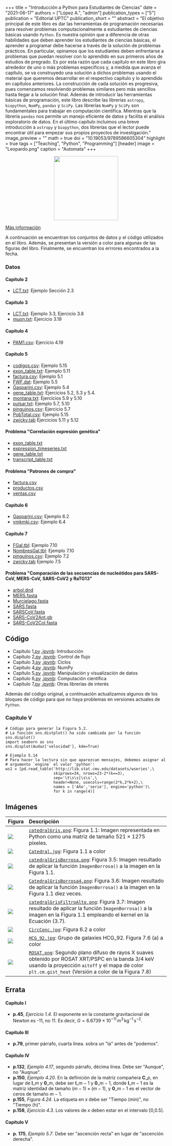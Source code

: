+++
title = "Introducción a Python para Estudiantes de Ciencias"
date = "2021-06-17"
authors = ["López A.", "admin"]
publication_types = ["5"]
publication = "Editorial UPTC"
publication_short = ""
abstract = "El objetivo principal de este libro es dar las herramientas de programación necesarias para resolver problemas computacionalmente a estudiantes de ciencias básicas usando `Python`. Es nuestra opinión que a diferencia de otras habilidades que deben aprender los estudiantes de ciencias básicas, el aprender a programar debe hacerse a través de la solución de problemas prácticos. En particular, opinamos que los estudiantes deben enfrentarse a problemas que puedan resolver con lo aprendido en sus primeros años de estudios de pregrado. Es por esta razón que cada capítulo en este libro gira alrededor de uno o más problemas específicos y, a medida que avanza el capítulo, se va construyedo una solución a dichos problemas usando el material que queremos desarrollar en el respectivo capítulo y lo aprendido en capítulos anteriores.  La construcción de cada solución es progresiva, pues comenzamos resolviendo problemas similares pero más sencillos hasta llegar a la solución final. Además de introducir  las herramientas básicas de programación, este libro describe las librerías `astropy`, `biopython`, `NumPy`, `pandas` y  `SciPy`. Las librerías `NumPy` y `SciPy` son fundamentales para trabajar en computación científica. Mientras que la librería `pandas` nos permite un manejo eficiente de datos y facilita el análisis exploratorio de datos. En el último capítulo incluimos una breve introducción a `astropy` y `biopython`, dos librerías que el lector puede encontrar útil para empezar sus propios proyectos de investigación."
image_preview = ""
math = true
doi = "10.19053/9789586605304"
highlight = true
tags = ["Teaching", "Python", "Programming"]
[header]
image = "Leopardo.png"
caption = "Automata"
+++


<center><img src="https://simehbucket.s3.amazonaws.com/images/7a665c7977e7b9df2eee119f35d5bef9-medium.jpg" width="200">
</center>

[Más información](https://editorial.uptc.edu.co/gpd-introduccion-a-python-para-estudiantes-de-ciencias-9789586605304.html)

A continuación se encuentran los conjuntos de datos y el código  utilizados en el libro. Además, se presentan la versión a color para algunas de las figuras del libro. Finalmente, se encuentran los errrores encontrados a la fecha.


### Datos

#### Capítulo 2

* [LCT.txt](https://alexrojas.netlify.app/Data/Prog/LCT.txt): Ejemplo Sección 2.3

#### Capítulo 3

* [LCT.txt](https://alexrojas.netlify.app/Data/Prog/LCT.txt): Ejemplo 3.3, Ejercicio 3.8
* [muon.txt](https://alexrojas.netlify.app/Data/Prog/muon.txt): Ejercicio 3.19

#### Capítulo 4

* [PAM1.csv](https://alexrojas.netlify.app/Data/Prog/PAM1.csv): Ejercicio 4.19


#### Capítulo 5

* [codigos.csv](https://alexrojas.netlify.app/Data/Prog/codigos.csv): Ejemplo 5.15
* [exon_table.txt](https://alexrojas.netlify.app/Data/Prog/exon_table.txt): Ejemplo 5.11
* [factura.csv](https://alexrojas.netlify.app/Data/Prog/factura.csv): Ejemplo 5.1
* [FWF.dat](https://alexrojas.netlify.app/Data/Prog/FWF.dat): Ejemplo 5.5
* [Gasparini.csv](https://alexrojas.netlify.app/Data/Prog/Gasparini.csv): Ejemplo 5.4
* [gene_table.txt](https://alexrojas.netlify.app/Data/Prog/gene_table.txt): Ejercicios 5.2, 5.3 y 5.4. 
* [montana.txt](https://alexrojas.netlify.app/Data/Prog/montana.txt): Ejercicios 5.9 y 5.10
* [pulsar.txt](https://alexrojas.netlify.app/Data/Prog/pulsar.txt): Ejemplo 5.7, 5.10
* [pinguinos.csv](https://alexrojas.netlify.app/Data/Prog/pinguinos.csv): Ejercicio 5.7
* [PobTotal.csv](https://alexrojas.netlify.app/Data/Prog/PobTotal.csv): Ejemplo 5.15
* [zwicky.tab](https://alexrojas.netlify.app/Data/Prog/zwicky.tab) Ejercicios 5.11 y 5.12


#### Problema "Correlación expresión genética"

* [exon_table.txt](https://alexrojas.netlify.app/Data/Prog/exon_table.txt)
* [expression_timeseries.txt](https://alexrojas.netlify.app/Data/Prog/expression_timeseries.txt)
* [gene_table.txt](https://alexrojas.netlify.app/Data/Prog/gene_table.txt)
* [transcript_table.txt](https://alexrojas.netlify.app/Data/Prog/transcript_table.txt)

#### Problema "Patrones de compra"

* [factura.csv](https://alexrojas.netlify.app/Data/Prog/factura.csv)
* [productos.csv](https://alexrojas.netlify.app/Data/Prog/productos.csv)
* [ventas.csv](https://alexrojas.netlify.app/Data/Prog/ventas.csv)


#### Capítulo 6

* [Gasparini.csv](https://alexrojas.netlify.app/Data/Prog/Gasparini.csv): Ejemplo 6.2
* [vmkmki.csv](https://alexrojas.netlify.app/Data/Prog/vmkmki.csv): Ejemplo 6.4


#### Capítulo 7

* [FGal.tbl](https://alexrojas.netlify.app/Data/Prog/FGal.tbl): Ejemplo 7.10
* [NombresGal.tbl](https://alexrojas.netlify.app/Data/Prog/NombresGal.tbl): Ejemplo 7.10
* [pinguinos.csv](https://alexrojas.netlify.app/Data/Prog/pinguinos.csv): Ejemplo 7.2
* [zwicky.tab](https://alexrojas.netlify.app/Data/Prog/zwicky.tab) Ejemplo 7.5

#### Problema "Comparación de las secuencias de nucleótidos para SARS-CoV, MERS-CoV, SARS-CoV2 y RaTG13"

* [arbol.dnd](https://alexrojas.netlify.app/Data/Prog/arbol.dnd)
* [MERS.fasta](https://alexrojas.netlify.app/Data/Prog/MERS.fasta)
* [Murcielago.fasta](https://alexrojas.netlify.app/Data/Prog/Murcielago.fasta)
* [SARS.fasta](https://alexrojas.netlify.app/Data/Prog/SARS.fasta)
* [SARSCoV.fasta](https://alexrojas.netlify.app/Data/Prog/SARSCoV.fasta)
* [SARS-CoV2Ant.gb](https://alexrojas.netlify.app/Data/Prog/SARS-CoV2Ant.gb)
* [SARS-CoV2Col.fasta](https://alexrojas.netlify.app/Data/Prog/SARS-CoV2Col.fasta)



## Código

* Capítulo 1[.py](https://alexrojas.netlify.app/code/Prog/PPCap1.py) [.ipynb](https://alexrojas.netlify.app/code/Prog/PPCap1.ipynb): Introducción 
* Capítulo 2[.py](https://alexrojas.netlify.app/code/Prog/PPCap2.py) [.ipynb](https://alexrojas.netlify.app/code/Prog/PPCap2.ipynb): Control de flujo 
* Capítulo 3[.py](https://alexrojas.netlify.app/code/Prog/PPCap3.py) [.ipynb](https://alexrojas.netlify.app/code/Prog/PPCap3.ipynb): Ciclos 
* Capítulo 4[.py](https://alexrojas.netlify.app/code/Prog/PPCap4.py) [.ipynb](https://alexrojas.netlify.app/code/Prog/PPCap4.ipynb): NumPy
* Capítulo 5[.py](https://alexrojas.netlify.app/code/Prog/PPCap5.py) [.ipynb](https://alexrojas.netlify.app/code/Prog/PPCap5.ipynb): Manipulación y visualización de datos
* Capítulo 6[.py](https://alexrojas.netlify.app/code/Prog/PPCap6.py) [.ipynb](https://alexrojas.netlify.app/code/Prog/PPCap6.ipynb): Computación científica 
* Capítulo 7[.py](https://alexrojas.netlify.app/code/Prog/PPCap7.py) [.ipynb](https://alexrojas.netlify.app/code/Prog/PPCap7.ipynb): Otras librerías de interés 

Además del código original, a continuación actualizamos algunos de los bloques de código para que no haya problemas en versiones actuales de `Python`.

### Capítulo V

```{python}
# Código para generar la Figura 5.2. 
# La función sns.distplot() ha sido cambiada por la función sns.displot()
import seaborn as sns
sns.displot(Audaz['velocidad'], kde=True) 
```

```{python}
# Ejemplo 5.14
# Para hacer la lectura sin que aparezcan mensajes, debemos asignar al 
# argumento `engine` el valor 'python':
ws1 = [pd.read_table('http://lib.stat.cmu.edu/datasets/wseries',\
                     skiprows=34, nrows=23-2*(k==3),
                     sep='\t\s\s|\s\s',\
                     header=None, usecols=range(2*k,2*k+2),\
                     names = ['Año','serie'], engine='python')\
                     for k in range(4)]
```


## Imágenes

Figura  | Descripción
:------ | :------
![](https://alexrojas.netlify.app/media/Prog/CatedralGris.png) | [`catedralGris.png`](https://alexrojas.netlify.app/media/Prog/catedralGris.png): Figura 1.1: Imagen representada en Python como una matriz de tamaño 521 × 1275 píxeles.
![](https://alexrojas.netlify.app/media/Prog/Catedral.jpg) | [`Catedral.jpg`](https://alexrojas.netlify.app/media/Prog/Catedral.jpg): Figura 1.1 a color  
![](https://alexrojas.netlify.app/media/Prog/catedralGrisBorrosa.png) | [`catedralGrisBorrosa.png`](https://alexrojas.netlify.app/media/Prog/catedralGrisBorrosa.png): Figura 3.5: Imagen resultado de aplicar la función `ImagenBorrosa()` a la imagen en la Figura 1.1.  
![](https://alexrojas.netlify.app/media/Prog/catedralGrisBorrosa4.png) | [`CatedralGrisBorrosa4.png`](https://alexrojas.netlify.app/media/Prog/catedralGrisBorrosa4.png): Figura 3.6: Imagen resultado de aplicar la función `ImagenBorrosa()` a la imagen en la Figura 1.1 diez veces.
![](https://alexrojas.netlify.app/media/Prog/catedralGrisFiltroAlto.png) | [`catedralGrisFiltroAlto.png`](https://alexrojas.netlify.app/media/Prog/catedralGrisFiltroAlto.png): Figura 3.7: Imagen resultado de aplicar la función `ImagenBorrosa()` a la imagen en la Figura 1.1 empleando el kernel en la Ecuación (3.7). 
![](https://alexrojas.netlify.app/media/Prog/CircConc.jpg) | [`CircConc.jpg`](https://alexrojas.netlify.app/media/Prog/CircConc.jpg): Figura 6.2 a color 
![](https://alexrojas.netlify.app/media/Prog/HCG_92.jpg) | [`HCG_92.jpg`](https://alexrojas.netlify.app/media/Prog/HCG_92.jpg): Grupo de galaxies HCG_92. Figura 7.6 (a) a color
![](https://alexrojas.netlify.app/media/Prog/ROSAT.png) | [`ROSAT.png`](https://alexrojas.netlify.app/media/Prog/ROSAT.png): Segundo plano difuso de rayos X suaves obtenido por ROSAT XRT/PSPC en la banda 3/4 keV usando la proyección `aitoff` y el mapa de color `plt.cm.gist_heat` (Versión a color de la Figura 7.8)


## Errata

#### Capítulo I

* **p.45**, *Ejercicio 1.4*. El exponente en la constante gravitacional de Newton es -11, no 11. Es decir, $G = 6.6739\times 10^{-11}\, \mathrm{m}^3\, \mathrm{kg}^{-1}\,\mathrm{s}^{-2}$.

#### Capítulo III

* **p.79**, primer párrafo, cuarta línea. sobra un "la" antes de "podemos".

#### Capítulo IV

* **p.132**, *Ejemplo 4.17*, segundo párrafo, décima línea. Debe ser "Aunque", no "Auqnue".
* **p.150**, *Ejemplo 4.20*. En la definición de la matriz compañera $\mathbf{C}\_p$, en lugar de $\mathbf{I}\_m$ y $\mathbf{0}\_m$, debe ser $\mathbf{I}\_{m-1}$ y $\mathbf{0}\_{m-1}$, donde $\mathbf{I}\_{m-1}$ es la matriz identidad de tamaño $(m-1)\times(m-1)$, y $\mathbf{0}\_{m-1}$  es el vector de ceros de tamaño $m-1$.
* **p.155**, *Figura 4.24*. La etiqueta en $x$ debe ser "Tiempo (min)", no "Tiempo (h)".
* **p.158**, *Ejercicio 4.3*. Los valores de $x$ deben estar en el intervalo [0,0.5].

#### Capítulo V

* **p. 175**,  *Ejemplo 5.7*. Debe ser "ascención recta" en lugar de "ascención derecha".




